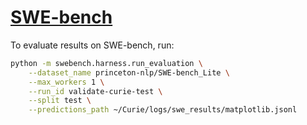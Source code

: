 # [SWE-bench](https://www.swebench.com/)

To evaluate results on SWE-bench, run:

```bash
python -m swebench.harness.run_evaluation \
    --dataset_name princeton-nlp/SWE-bench_Lite \
    --max_workers 1 \
    --run_id validate-curie-test \
    --split test \
    --predictions_path ~/Curie/logs/swe_results/matplotlib.jsonl
```